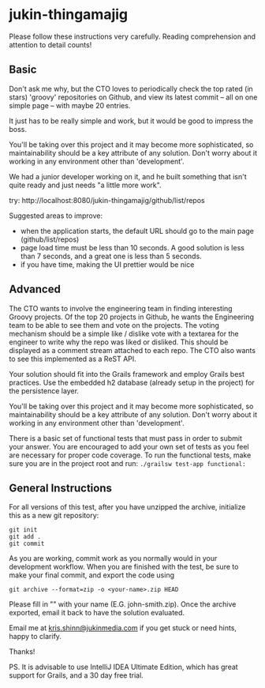 jukin-thingamajig
=================

Please follow these instructions very carefully. Reading comprehension and attention to detail counts!

## Basic
Don't ask me why, but the CTO loves to periodically check the top rated (in stars) 'groovy' repositories on Github, 
and view its latest commit – all on one simple page – with maybe 20 entries. 

It just has to be really simple and work, but it would be good to impress the boss. 

You'll be taking over this project and it may become more sophisticated, so maintainability should be a key attribute of any solution. Don't worry about 
it working in any environment other than 'development'.

We had a junior developer working on it, and he built something that isn't quite ready and just needs "a little more work". 

try:
http://localhost:8080/jukin-thingamajig/github/list/repos

Suggested areas to improve:

* when the application starts, the default URL should go to the main page (github/list/repos)
* page load time must be less than 10 seconds. A good solution is less than 7 seconds, and a great one is less than 5 seconds.
* if you have time, making the UI prettier would be nice

## Advanced
The CTO wants to involve the engineering team in finding interesting Groovy projects. Of the top 20 projects in Github,
he wants the Engineering team to be able to see them and vote on the projects. The voting mechanism should be a simple like / dislike vote
with a textarea for the engineer to write why the repo was liked or disliked. This should be displayed as a comment stream attached to
each repo. The CTO also wants to see this implemented as a ReST API.

Your solution should fit into the Grails framework and employ Grails best practices. Use the embedded h2 database (already setup in the project)
for the persistence layer. 

You'll be taking over this project and it may become more sophisticated, so maintainability should be a 
key attribute of any solution. Don't worry about it working in any environment other than 'development'.

There is a basic set of functional tests that must pass in order to submit your answer. You are encouraged to add your own set of tests
as you feel are necessary for proper code coverage. To run the functional tests, make sure you are in the project root and run:
```./grailsw test-app functional:```

## General Instructions
For all versions of this test, after you have unzipped the archive, initialize this as a new git repository:

```
git init
git add .
git commit
```

As you are working, commit work as you normally would in your development workflow. When you are finished with the test,
be sure to make your final commit, and export the code using

```git archive --format=zip -o <your-name>.zip HEAD```

Please fill in "<your-name>" with your name (E.G. john-smith.zip). Once the archive exported,
email it back to have the solution evaluated.

Email me at kris.shinn@jukinmedia.com if you get stuck or need hints, happy to clarify.

Thanks!

PS. It is advisable to use IntelliJ IDEA Ultimate Edition, which has great support for Grails, and a 30 day free trial.
